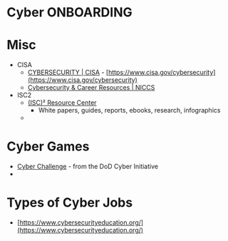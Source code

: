 # Cyber ONBOARDING

# Misc

- CISA
    - [CYBERSECURITY | CISA](https://www.cisa.gov/cybersecurity) - [https://www.cisa.gov/cybersecurity](https://www.cisa.gov/cybersecurity)
    - [Cybersecurity & Career Resources | NICCS](https://niccs.cisa.gov/cybersecurity-career-resources)
- ISC2
    - [(ISC)² Resource Center](https://www.isc2.org/Resource-Center?filter=featured&searchRoot=25A7D5D3C42A4C758A031E0214FEEA08)
        - White papers, guides, reports, ebooks, research, infographics
    - 

# Cyber Games

- [Cyber Challenge](https://www.cybermission.tech/#!/page/home) - from the DoD Cyber Initiative
- 

# Types of Cyber Jobs

- [https://www.cybersecurityeducation.org/](https://www.cybersecurityeducation.org/)